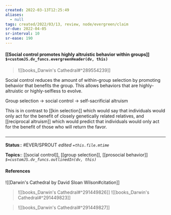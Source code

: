 ```yaml
---
created: 2022-03-13T12:25:49 
aliases:
  - null
tags: created/2022/03/13, review, node/evergreen/claim
sr-due: 2022-04-05
sr-interval: 10
sr-ease: 190
---
```


#### [[Social control promotes highly altruistic behavior within groups]] `$=customJS.dv_funcs.evergreenHeader(dv, this)`


> ![[books_Darwin's Cathedral#^289554239]]

Social control reduces the amount of within-group selection by promoting behavior that benefits the group. This allows behaviors that are highly-altruistic or highly-selfless to evolve.

Group selection -> social control -> self-sacrificial altruism

This is in contrast to [[kin selection]] which would say that individuals would only act for the benefit of closely genetically related relatives,
and [[reciprocal altruism]] which would predict that individuals would only act for the benefit of those who will return the favor.

### <hr class="footnote"/>

**Status**:: #EVER/SPROUT
*edited `=this.file.mtime`*

**Topics**:: [[social control]], [[group selection]], [[prosocial behavior]]
*`$=customJS.dv_funcs.outlinedIn(dv, this)`*

#### References

![[Darwin's Cathedral by David Sloan Wilson#citation]]

> ![[books_Darwin's Cathedral#^291449826]]
> ![[books_Darwin's Cathedral#^291449823]]

> ![[books_Darwin's Cathedral#^291449827]]